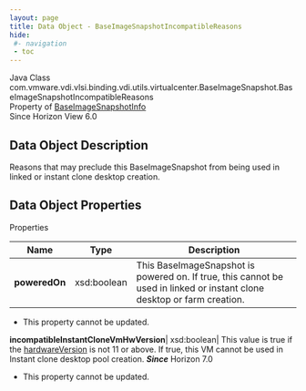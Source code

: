 ```yaml
---
layout: page
title: Data Object - BaseImageSnapshotIncompatibleReasons
hide:
 #- navigation
 - toc
---
```






Java Class
    com.vmware.vdi.vlsi.binding.vdi.utils.virtualcenter.BaseImageSnapshot.BaseImageSnapshotIncompatibleReasons  
Property of
     [BaseImageSnapshotInfo](vdi.utils.virtualcenter.BaseImageSnapshot.BaseImageSnapshotInfo.md#field_detail)  
Since 
    Horizon View 6.0

## Data Object Description 

Reasons that may preclude this BaseImageSnapshot from being used in linked or instant clone desktop creation. 

## Data Object Properties

Properties

Name |  Type |  Description   
---|---|---  
**poweredOn**|  xsd:boolean|  This BaseImageSnapshot is powered on. If true, this cannot be used in linked or instant clone desktop or farm creation.   


* This property cannot be updated.

  
**incompatibleInstantCloneVmHwVersion**|  xsd:boolean|  This value is true if the [hardwareVersion](vdi.utils.virtualcenter.BaseImageSnapshot.BaseImageSnapshotInfo.md#hardwareVersion) is not 11 or above. If true, this VM cannot be used in Instant clone desktop pool creation.  **_Since_** Horizon 7.0  


* This property cannot be updated.

  
  
  
  
  
  

